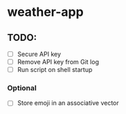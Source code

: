 # weather-app

## TODO:
- [ ] Secure API key
- [ ] Remove API key from Git log
- [ ] Run script on shell startup

### Optional
- [ ]  Store emoji in an associative vector
